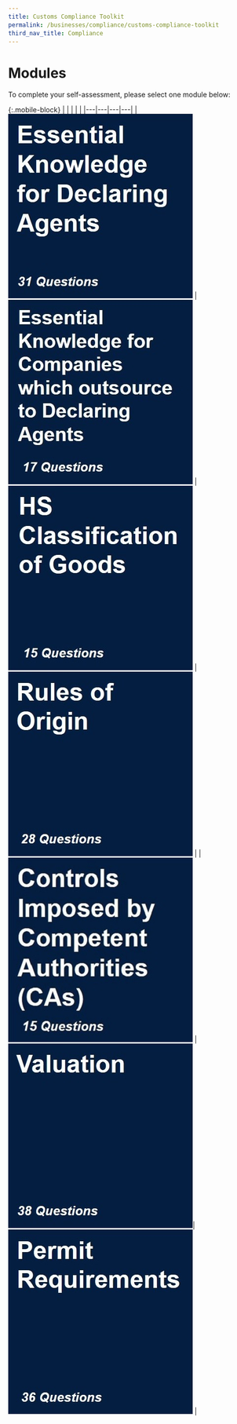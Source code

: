 ```yaml
---
title: Customs Compliance Toolkit
permalink: /businesses/compliance/customs-compliance-toolkit
third_nav_title: Compliance
---
```


# Modules

To complete your self-assessment, please select one module below:

{:.mobile-block}
|  |   |   |   |
|---|---|---|---|
| [![](images/compliance-toolkit/Essential-Knowledge-for-Declaring-Agents.jpg)](/documents/businesses/compliance-toolkit/Essential-Knowledge-for-Declaring-Agents.xlsx) | [![](images/compliance-toolkit/Essential-Knowledge-for-Companies-which-outsource-to-DA.jpg)](/businesses/compliance/customs-compliance-toolkit) | [![](images/compliance-toolkit/HS-Classification-of-Goods.jpg)](/businesses/compliance/customs-compliance-toolki) | [![](images/compliance-toolkit/ROO.jpg)](/businesses/compliance/customs-compliance-toolkit)  |
| [![](images/compliance-toolkit/Controls-Imposed-by-CA.jpg)](/businesses/compliance/customs-compliance-toolkit)  | [![]( images/compliance-toolkit/Valuation.jpg)](/businesses/compliance/customs-compliance-toolkit)|  [![](images/compliance-toolkit/Permit-Requirements.jpg)](/businesses/compliance/customs-compliance-toolkit) | 	

